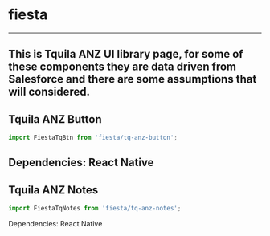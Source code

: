 # fiesta
---
This is Tquila ANZ UI library page, for some of these components they are data driven from Salesforce and there are some assumptions that will considered.
---
## Tquila ANZ Button
```javascript
import FiestaTqBtn from 'fiesta/tq-anz-button';
```
Dependencies: React Native
---
## Tquila ANZ Notes
```javascript
import FiestaTqNotes from 'fiesta/tq-anz-notes';
```
Dependencies: React Native